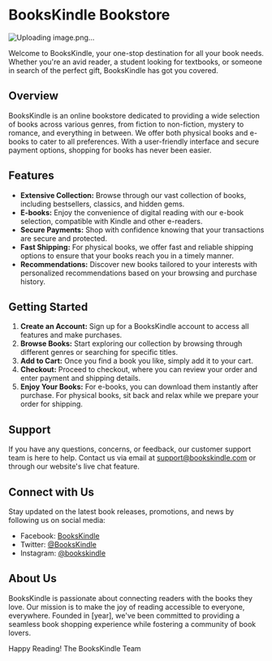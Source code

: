 # BooksKindle Bookstore

![Uploading image.png…]()

Welcome to BooksKindle, your one-stop destination for all your book needs. Whether you're an avid reader, a student looking for textbooks, or someone in search of the perfect gift, BooksKindle has got you covered. 

## Overview

BooksKindle is an online bookstore dedicated to providing a wide selection of books across various genres, from fiction to non-fiction, mystery to romance, and everything in between. We offer both physical books and e-books to cater to all preferences. With a user-friendly interface and secure payment options, shopping for books has never been easier.

## Features

- **Extensive Collection:** Browse through our vast collection of books, including bestsellers, classics, and hidden gems.
- **E-books:** Enjoy the convenience of digital reading with our e-book selection, compatible with Kindle and other e-readers.
- **Secure Payments:** Shop with confidence knowing that your transactions are secure and protected.
- **Fast Shipping:** For physical books, we offer fast and reliable shipping options to ensure that your books reach you in a timely manner.
- **Recommendations:** Discover new books tailored to your interests with personalized recommendations based on your browsing and purchase history.

## Getting Started

1. **Create an Account:** Sign up for a BooksKindle account to access all features and make purchases.
2. **Browse Books:** Start exploring our collection by browsing through different genres or searching for specific titles.
3. **Add to Cart:** Once you find a book you like, simply add it to your cart.
4. **Checkout:** Proceed to checkout, where you can review your order and enter payment and shipping details.
5. **Enjoy Your Books:** For e-books, you can download them instantly after purchase. For physical books, sit back and relax while we prepare your order for shipping.

## Support

If you have any questions, concerns, or feedback, our customer support team is here to help. Contact us via email at support@bookskindle.com or through our website's live chat feature.

## Connect with Us

Stay updated on the latest book releases, promotions, and news by following us on social media:
- Facebook: [BooksKindle](https://www.facebook.com/bookskindle)
- Twitter: [@BooksKindle](https://twitter.com/bookskindle)
- Instagram: [@bookskindle](https://www.instagram.com/bookskindle)

## About Us

BooksKindle is passionate about connecting readers with the books they love. Our mission is to make the joy of reading accessible to everyone, everywhere. Founded in [year], we've been committed to providing a seamless book shopping experience while fostering a community of book lovers.

Happy Reading!
The BooksKindle Team
